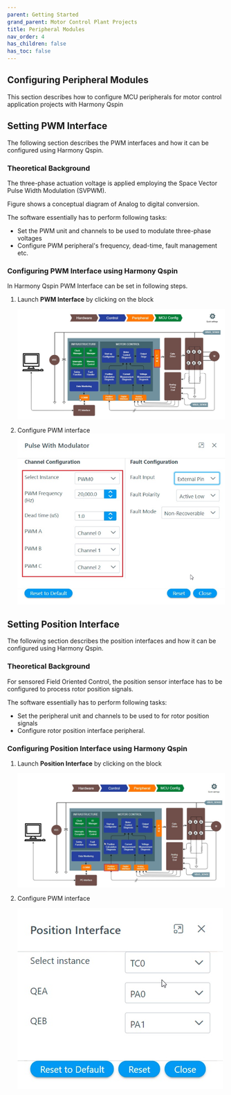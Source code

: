```yaml
---
parent: Getting Started
grand_parent: Motor Control Plant Projects
title: Peripheral Modules
nav_order: 4
has_children: false
has_toc: false
--- 
```

## Configuring Peripheral Modules
This section describes how to configure MCU peripherals for motor control application projects with Harmony Qspin

## Setting PWM Interface
The following section describes the PWM interfaces and how it can be configured using Harmony Qspin.

### Theoretical Background
The three-phase actuation voltage is applied employing the Space Vector Pulse Width Modulation (SVPWM). 

Figure shows a conceptual diagram of Analog to digital conversion.

The software essentially has to perform following tasks:
- Set the PWM unit and channels to be used to modulate three-phase voltages 
- Configure PWM peripheral's frequency, dead-time, fault management etc.

### Configuring PWM Interface using Harmony Qspin
In Harmony Qspin PWM Interface can be set in following steps.

1. Launch **PWM Interface** by clicking on the block

    ![PWM Interface](images/pwm_interface.jpg "PWM Interface")

2. Configure PWM interface 
    ![PWM Configuration](images/pwm_interface_01.jpg "PWM Configuration")


## Setting Position Interface
The following section describes the position interfaces and how it can be configured using Harmony Qspin.

### Theoretical Background
For sensored Field Oriented Control, the position sensor interface has to be configured to process rotor position signals.

The software essentially has to perform following tasks:
- Set the peripheral unit and channels to be used to for rotor position signals
- Configure rotor position interface peripheral.

### Configuring Position Interface using Harmony Qspin

1. Launch **Position Interface** by clicking on the block

    ![Position Interface](images/position_interface.jpg "Position Interface")

2. Configure PWM interface

    ![Position Configuration](images/position_interface_01.jpg "Position Configuration")

